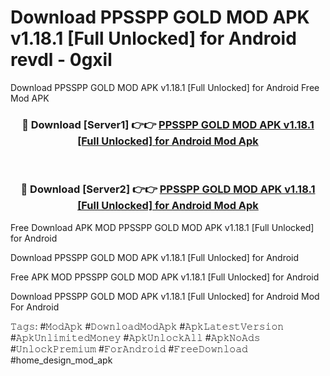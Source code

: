 # Download PPSSPP GOLD MOD APK v1.18.1 [Full Unlocked] for Android revdl - 0gxil
Download PPSSPP GOLD MOD APK v1.18.1 [Full Unlocked] for Android Free Mod APK

<div align="center">
<h3>🔴 Download [Server1] 👉👉 <a href="https://apk-comot.site?title=PPSSPP_GOLD_MOD_APK_v1.18.1_[Full_Unlocked]_for_Android">PPSSPP GOLD MOD APK v1.18.1 [Full Unlocked] for Android Mod Apk</a></h3><br>

<h3>🔴 Download [Server2] 👉👉 <a href="https://apk-comot.site?title=PPSSPP_GOLD_MOD_APK_v1.18.1_[Full_Unlocked]_for_Android">PPSSPP GOLD MOD APK v1.18.1 [Full Unlocked] for Android Mod Apk</a></h3>
</div>


Free Download APK MOD PPSSPP GOLD MOD APK v1.18.1 [Full Unlocked] for Android

Download PPSSPP GOLD MOD APK v1.18.1 [Full Unlocked] for Android 

Free APK MOD PPSSPP GOLD MOD APK v1.18.1 [Full Unlocked] for Android 

Download PPSSPP GOLD MOD APK v1.18.1 [Full Unlocked] for Android Mod For Android

𝚃𝚊𝚐𝚜: #𝙼𝚘𝚍𝙰𝚙𝚔 #𝙳𝚘𝚠𝚗𝚕𝚘𝚊𝚍𝙼𝚘𝚍𝙰𝚙𝚔 #𝙰𝚙𝚔𝙻𝚊𝚝𝚎𝚜𝚝𝚅𝚎𝚛𝚜𝚒𝚘𝚗 #𝙰𝚙𝚔𝚄𝚗𝚕𝚒𝚖𝚒𝚝𝚎𝚍𝙼𝚘𝚗𝚎𝚢 #𝙰𝚙𝚔𝚄𝚗𝚕𝚘𝚌𝚔𝙰𝚕𝚕 #𝙰𝚙𝚔𝙽𝚘𝙰𝚍𝚜 #𝚄𝚗𝚕𝚘𝚌𝚔𝙿𝚛𝚎𝚖𝚒𝚞𝚖 #𝙵𝚘𝚛𝙰𝚗𝚍𝚛𝚘𝚒𝚍 #𝙵𝚛𝚎𝚎𝙳𝚘𝚠𝚗𝚕𝚘𝚊𝚍 #home_design_mod_apk